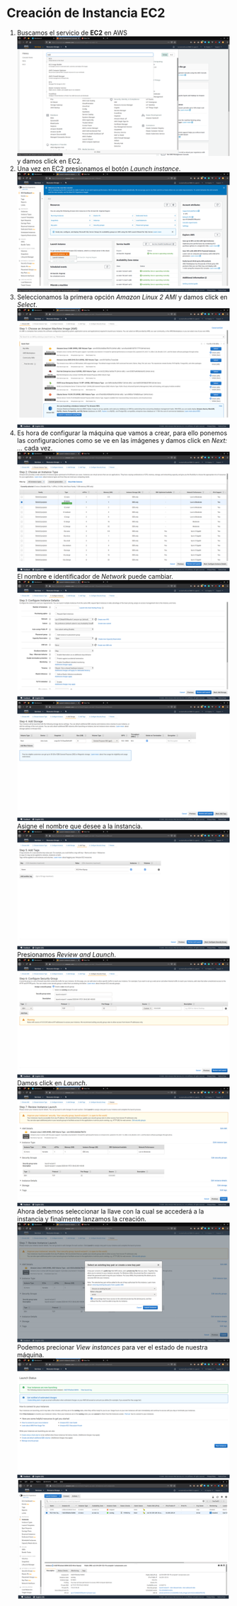# Creación de Instancia EC2

1. Buscamos el servicio de **EC2** en AWS ![EC2-1](./images/EC2/Img-1.png) y damos click en EC2.
2. Una vez en EC2 presionamos el botón _Launch instance_. ![EC2-2](./images/EC2/Img-2.png)
3. Seleccionamos la primera opción _Amazon Linux 2 AMI_ y damos click en _Select_. ![EC2-3](./images/EC2/Img-3.png)
4. Es hora de configurar la máquina que vamos a crear, para ello ponemos las configuraciones como se ve en las imágenes y damos click en _Next: ..._ cada vez. ![EC2-4](./images/EC2/Img-4.png) El nombre e identificador de _Network_ puede cambiar. ![EC2-5](./images/EC2/Img-5.png) ![EC2-6](./images/EC2/Img-6.png) Asigne el nombre que desee a la instancia. ![EC2-7](./images/EC2/Img-7.png) Presionamos _Review and Launch_. ![EC2-8](./images/EC2/Img-8.png) Damos click en _Launch_. ![EC2-9](./images/EC2/Img-9.png) Ahora debemos seleccionar la llave con la cual se accederá a la instancia y finalmente lanzamos la creación. ![EC2-10](./images/EC2/Img-10.png) Podemos precionar _View instances_ para ver el estado de nuestra máquina. ![EC2-11](./images/EC2/Img-11.png) ![EC2-12](./images/EC2/Img-12.png)

